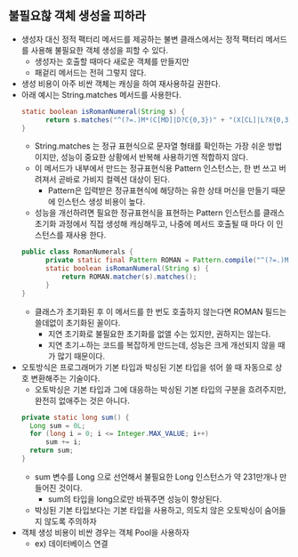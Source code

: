 ## 불필요핞 객체 생성을 피하라
- 생성자 대신 정적 팩터리 메서드를 제공하는 불변 클래스에서는 정적 팩터리 메서드를 사용해 불필요한 객체 생성을 피할 수 있다.
  - 생성자는 호출할 때마다 새로운 객체를 만들지만
  - 패겉리 메서드는 전혀 그렇지 않다.
- 생성 비용이 아주 비싼 객체는 캐싱을 하여 재사용하길 권한다.
- 아래 예시는 String.matches 메서드를 사용한다.
  ```java
  static boolean isRomanNumeral(String s) {
        return s.matches("^(?=.)M*(C[MD]|D?C{0,3})" + "(X[CL]|L?X{0,3}(I[XV]|V?I{0,3})$")
  }
  ```
  - String.matches 는 정규 표현식으로 문자열 형태를 확인하는 가장 쉬운 방법이지만, 성능이 중요한 상황에서 반복해 사용하기엔 적합하지 않다.
  - 이 메서드가 내부에서 만드는 정규표현식용 Pattern 인스턴스는, 한 번 쓰고 버려져서 곧바로 가비지 컬렉션 대상이 된다.
    - Pattern은 입력받은 정규표현식에 해당하는 유한 상태 머신을 만들기 때문에 인스턴스 생성 비용이 높다.
  - 성능을 개선하려면 필요한 정규표현식을 표현하는 Pattern 인스턴스를 클래스 초기화 과정에서 직접 생성해 캐싱해두고, 나중에 메서드 호출될 때 마다 이 인스턴스를 재사용 한다.
  ```java
  public class RomanNumerals {
        private static final Pattern ROMAN = Pattern.compile("^(?=.)M*(C[MD]|D?C{0,3})" + "(X[CL]|L?X{0,3}(I[XV]|V?I{0,3})$");
        static boolean isRomanNumeral(String s) {
            return ROMAN.matcher(s).matches();
        }
  }
  ```
  - 클래스가 초기화된 후 이 메서드를 한 번도 호출하지 않는다면 ROMAN 필드는 쓸데없이 초기화된 꼴이다.
    - 지연 초기화로 불필요한 초기화를 없앨 수는 있지만, 권하지는 않는다.
    - 지연 초기ㅗ하는 코드를 복잡하게 만드는데, 성능은 크게 개선되지 않을 때가 많기 때문이다.
- 오토방식은 프로그래머가 기본 타입과 박싱된 기본 타입을 섞어 쓸 때 자동으로 상호 변환해주는 기술이다.
  - 오토박싱은 기본 타입과 그에 대응하는 박싱된 기본 타입의 구분을 흐려주지만, 완전히 없애주는 것은 아니다.
  ```java
  private static long sum() {
    Long sum = 0L;
    for (long i = 0; i <= Integer.MAX_VALUE; i++)
        sum += i;
    return sum;
  }
  ```
  - sum 변수를 Long 으로 선언해서 불필요한 Long 인스턴스가 약 231만개나 만들어진 것이다.
    - sum의 타입을 long으로만 바꿔주면 성능이 향상된다.
  - 박싱된 기본 타입보다는 기본 타입을 사용하고, 의도치 않은 오토박싱이 숨어들지 않도록 주의하자
- 객체 생성 비용이 비싼 경우는 객체 Pool을 사용하자
  - ex) 데이터베이스 연결